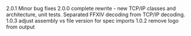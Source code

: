 2.0.1 Minor bug fixes
2.0.0 complete rewrite - new TCP/IP classes and architecture, unit tests.  Separated FFXIV decoding from TCP/IP decoding.
1.0.3 adjust assembly vs file version for spec imports
1.0.2 remove logo from output